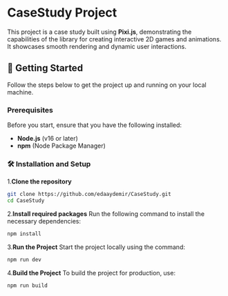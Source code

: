 # CaseStudy Project

This project is a case study built using **Pixi.js**, demonstrating the capabilities of the library for creating interactive 2D games and animations. It showcases smooth rendering and dynamic user interactions.

## 🚀 Getting Started

Follow the steps below to get the project up and running on your local machine.

### Prerequisites

Before you start, ensure that you have the following installed:
- **Node.js** (v16 or later)
- **npm** (Node Package Manager)


### 🛠 Installation and Setup

1.**Clone the repository**
   ```bash
   git clone https://github.com/edaaydemir/CaseStudy.git
   cd CaseStudy
   ```
2.**Install required packages**
Run the following command to install the necessary dependencies: 
   ```bash
   npm install
   ``` 
3.**Run the Project**
Start the project locally using the command:
   ```bash
   npm run dev
   ```
4.**Build the Project**
To build the project for production, use:
   ```bash
   npm run build
   ``` 
